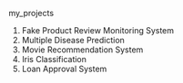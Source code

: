 my_projects
1. Fake Product Review Monitoring System
2. Multiple Disease Prediction
3. Movie Recommendation System
4. Iris Classification
5. Loan Approval System
